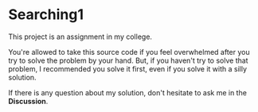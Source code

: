 # Searching1
This project is an assignment in my college.

You're allowed to take this source code if you feel overwhelmed after you try to solve the problem by your hand. But, if you haven't try to solve that problem, I recommended you solve it first, even if you solve it with a silly solution.

If there is any question about my solution, don't hesitate to ask me in the **Discussion**.
